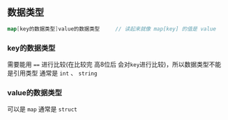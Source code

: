 ##  数据类型
```go
map[key的数据类型]value的数据类型 	// 读起来就像 map[key] 的值是 value
```

###   key的数据类型 
需要能用 `==` 进行比较(在比较完 高8位后 会对`key`进行比较)，所以数据类型不能是引用类型
通常是 `int` 、 `string` 



###   value的数据类型
可以是 `map` 
通常是 `struct` 

